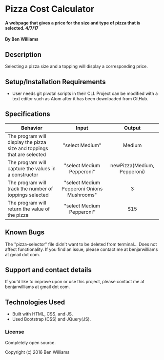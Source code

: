 



# Pizza Cost Calculator

#### A webpage that gives a price for the size and type of pizza that is selected. 4/7/17

#### By Ben Williams

## Description

Selecting a pizza size and a topping will display a corresponding price.

## Setup/Installation Requirements
* User needs git pivotal scripts in their CLI. Project can be modified with a text editor such as Atom after it has been downloaded from GitHub.

## Specifications
| Behavior | Input | Output |
|----------|:-----:|:------:|
| The program will display the pizza size and toppings that are selected | "select Medium" | Medium |
| The program will capture the values in a constructor | "select Medium Pepperoni" | newPizza(Medium, Pepperoni)|
| The program will track the number of toppings selected | "select Medium Pepperoni Onions Mushrooms" | 3 |
| The program will return the value of the pizza| "select Medium Pepperoni"| $15 |

## Known Bugs

The "pizza-selector" file didn't want to be deleted from terminal... Does not affect functionality. If you find an issue, please contact me at benjarwilliams at gmail dot com.

## Support and contact details

If you'd like to improve upon or use this project, please contact me at benjarwilliams at gmail dot com.

## Technologies Used

* Built with HTML, CSS, and JS.
* Used Bootstrap (CSS) and JQuery(JS).

### License

Completely open source.

Copyright (c) 2016 Ben Williams
